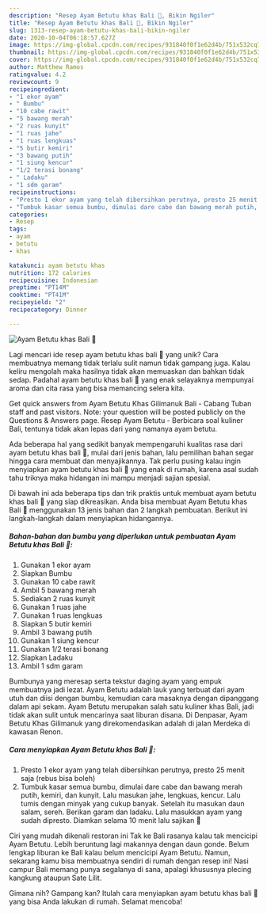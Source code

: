 ```yaml
---
description: "Resep Ayam Betutu khas Bali 💛, Bikin Ngiler"
title: "Resep Ayam Betutu khas Bali 💛, Bikin Ngiler"
slug: 1313-resep-ayam-betutu-khas-bali-bikin-ngiler
date: 2020-10-04T06:18:57.627Z
image: https://img-global.cpcdn.com/recipes/931840f0f1e62d4b/751x532cq70/ayam-betutu-khas-bali-💛-foto-resep-utama.jpg
thumbnail: https://img-global.cpcdn.com/recipes/931840f0f1e62d4b/751x532cq70/ayam-betutu-khas-bali-💛-foto-resep-utama.jpg
cover: https://img-global.cpcdn.com/recipes/931840f0f1e62d4b/751x532cq70/ayam-betutu-khas-bali-💛-foto-resep-utama.jpg
author: Matthew Ramos
ratingvalue: 4.2
reviewcount: 9
recipeingredient:
- "1 ekor ayam"
- " Bumbu"
- "10 cabe rawit"
- "5 bawang merah"
- "2 ruas kunyit"
- "1 ruas jahe"
- "1 ruas lengkuas"
- "5 butir kemiri"
- "3 bawang putih"
- "1 siung kencur"
- "1/2 terasi bonang"
- " Ladaku"
- "1 sdm garam"
recipeinstructions:
- "Presto 1 ekor ayam yang telah dibersihkan perutnya, presto 25 menit saja (rebus bisa boleh)"
- "Tumbuk kasar semua bumbu, dimulai dare cabe dan bawang merah putih, kemiri, dan kunyit. Lalu masukan jahe, lengkuas, kencur. Lalu tumis dengan minyak yang cukup banyak. Setelah itu masukan daun salam, sereh. Berikan garam dan ladaku. Lalu masukkan ayam yang sudah dipresto. Diamkan selama 10 menit lalu sajikan 💛"
categories:
- Resep
tags:
- ayam
- betutu
- khas

katakunci: ayam betutu khas 
nutrition: 172 calories
recipecuisine: Indonesian
preptime: "PT14M"
cooktime: "PT41M"
recipeyield: "2"
recipecategory: Dinner

---
```



![Ayam Betutu khas Bali 💛](https://img-global.cpcdn.com/recipes/931840f0f1e62d4b/751x532cq70/ayam-betutu-khas-bali-💛-foto-resep-utama.jpg)

Lagi mencari ide resep ayam betutu khas bali 💛 yang unik? Cara membuatnya memang tidak terlalu sulit namun tidak gampang juga. Kalau keliru mengolah maka hasilnya tidak akan memuaskan dan bahkan tidak sedap. Padahal ayam betutu khas bali 💛 yang enak selayaknya mempunyai aroma dan cita rasa yang bisa memancing selera kita.

Get quick answers from Ayam Betutu Khas Gilimanuk Bali - Cabang Tuban staff and past visitors. Note: your question will be posted publicly on the Questions &amp; Answers page. Resep Ayam Betutu - Berbicara soal kuliner Bali, tentunya tidak akan lepas dari yang namanya ayam betutu.

Ada beberapa hal yang sedikit banyak mempengaruhi kualitas rasa dari ayam betutu khas bali 💛, mulai dari jenis bahan, lalu pemilihan bahan segar hingga cara membuat dan menyajikannya. Tak perlu pusing kalau ingin menyiapkan ayam betutu khas bali 💛 yang enak di rumah, karena asal sudah tahu triknya maka hidangan ini mampu menjadi sajian spesial.


Di bawah ini ada beberapa tips dan trik praktis untuk membuat ayam betutu khas bali 💛 yang siap dikreasikan. Anda bisa membuat Ayam Betutu khas Bali 💛 menggunakan 13 jenis bahan dan 2 langkah pembuatan. Berikut ini langkah-langkah dalam menyiapkan hidangannya.

<!--inarticleads1-->

##### Bahan-bahan dan bumbu yang diperlukan untuk pembuatan Ayam Betutu khas Bali 💛:

1. Gunakan 1 ekor ayam
1. Siapkan  Bumbu
1. Gunakan 10 cabe rawit
1. Ambil 5 bawang merah
1. Sediakan 2 ruas kunyit
1. Gunakan 1 ruas jahe
1. Gunakan 1 ruas lengkuas
1. Siapkan 5 butir kemiri
1. Ambil 3 bawang putih
1. Gunakan 1 siung kencur
1. Gunakan 1/2 terasi bonang
1. Siapkan  Ladaku
1. Ambil 1 sdm garam


Bumbunya yang meresap serta tekstur daging ayam yang empuk membuatnya jadi lezat. Ayam Betutu adalah lauk yang terbuat dari ayam utuh dan diisi dengan bumbu, kemudian cara masaknya dengan dipanggang dalam api sekam. Ayam Betutu merupakan salah satu kuliner khas Bali, jadi tidak akan sulit untuk mencarinya saat liburan disana. Di Denpasar, Ayam Betutu Khas Gilimanuk yang direkomendasikan adalah di jalan Merdeka di kawasan Renon. 

<!--inarticleads2-->

##### Cara menyiapkan Ayam Betutu khas Bali 💛:

1. Presto 1 ekor ayam yang telah dibersihkan perutnya, presto 25 menit saja (rebus bisa boleh)
1. Tumbuk kasar semua bumbu, dimulai dare cabe dan bawang merah putih, kemiri, dan kunyit. Lalu masukan jahe, lengkuas, kencur. Lalu tumis dengan minyak yang cukup banyak. Setelah itu masukan daun salam, sereh. Berikan garam dan ladaku. Lalu masukkan ayam yang sudah dipresto. Diamkan selama 10 menit lalu sajikan 💛


Ciri yang mudah dikenali restoran ini Tak ke Bali rasanya kalau tak mencicipi Ayam Betutu. Lebih beruntung lagi makannya dengan daun gonde. Belum lengkap liburan ke Bali kalau belum mencicipi Ayam Betutu. Namun, sekarang kamu bisa membuatnya sendiri di rumah dengan resep ini! Nasi campur Bali memang punya segalanya di sana, apalagi khususnya plecing kangkung ataupun Sate Lilit. 

Gimana nih? Gampang kan? Itulah cara menyiapkan ayam betutu khas bali 💛 yang bisa Anda lakukan di rumah. Selamat mencoba!
